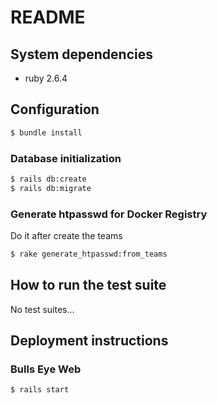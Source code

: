 # README


## System dependencies

- ruby 2.6.4

## Configuration

```sh
$ bundle install
```

### Database initialization

```sh
$ rails db:create
$ rails db:migrate
```

### Generate htpasswd for Docker Registry

Do it after create the teams

```sh
$ rake generate_htpasswd:from_teams
```

## How to run the test suite

No test suites...

## Deployment instructions

### Bulls Eye Web

```sh
$ rails start
```
